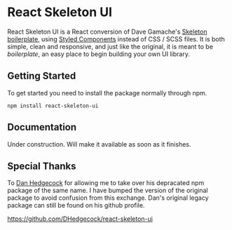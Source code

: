# React Skeleton UI

React Skeleton UI is a React conversion of Dave Gamache's [Skeleton boilerplate](http://getskeleton.com/), using [Styled Components](https://www.styled-components.com/docs/basics#extending-styles) instead of CSS / SCSS files. It is both simple, clean and responsive, and just like the original, it is meant to be *boilerplate*, an easy place to begin building your own UI library.

## Getting Started
To get started you need to install the package normally through npm.

`npm install react-skeleton-ui`

## Documentation
Under construction. Will make it available as soon as it finishes.

## Special Thanks
To [Dan Hedgecock](https://github.com/DHedgecock) for allowing me to take over his depracated npm package of the same name. I have bumped the version of the original package to avoid confusion from this exchange. Dan's original legacy package can still be found on his github profile.

https://github.com/DHedgecock/react-skeleton-ui